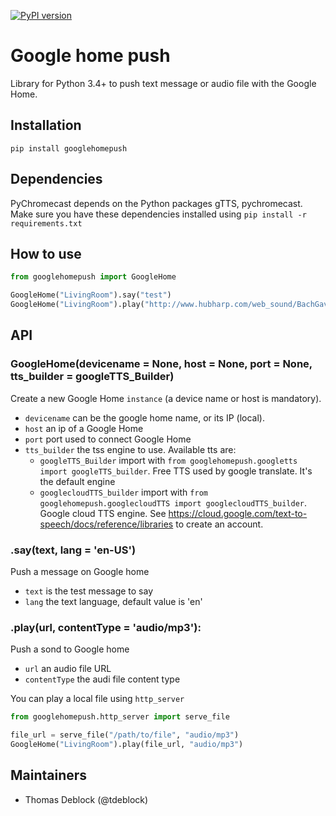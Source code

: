 [![PyPI version](https://badge.fury.io/py/googlehomepush.svg)](https://badge.fury.io/py/googlehomepush)

# Google home push

Library for Python 3.4+ to push text message or audio file with the Google Home.

## Installation

    pip install googlehomepush

## Dependencies

PyChromecast depends on the Python packages gTTS, pychromecast. Make sure you have these dependencies installed using `pip install -r requirements.txt`

## How to use

``` python
from googlehomepush import GoogleHome

GoogleHome("LivingRoom").say("test")
GoogleHome("LivingRoom").play("http://www.hubharp.com/web_sound/BachGavotteShort.mp3")
```

## API

### GoogleHome(devicename = None, host = None, port = None, tts_builder = googleTTS_Builder)

Create a new Google Home `instance` (a device name or host is mandatory). 
- `devicename` can be the google home name, or its IP (local).
- `host` an ip of a Google Home
- `port` port used to connect Google Home
- `tts_builder` the tss engine to use. Available tts are:
    - `googleTTS_Builder` import with `from googlehomepush.googletts import googleTTS_builder`. Free TTS used by google translate. It's the default engine
    - `googlecloudTTS_builder` import with `from googlehomepush.googlecloudTTS import googlecloudTTS_builder`. Google cloud TTS engine. See https://cloud.google.com/text-to-speech/docs/reference/libraries to create an account.

### .say(text, lang = 'en-US')

Push a message on Google home

- `text` is the test message to say
- `lang` the text language, default value is 'en'

### .play(url, contentType = 'audio/mp3'):

Push a sond to Google home
- `url` an audio file URL
- `contentType` the audi file content type

You can play a local file using `http_server` 

``` python
from googlehomepush.http_server import serve_file

file_url = serve_file("/path/to/file", "audio/mp3")
GoogleHome("LivingRoom").play(file_url, "audio/mp3")
```

## Maintainers

- Thomas Deblock (@tdeblock)
